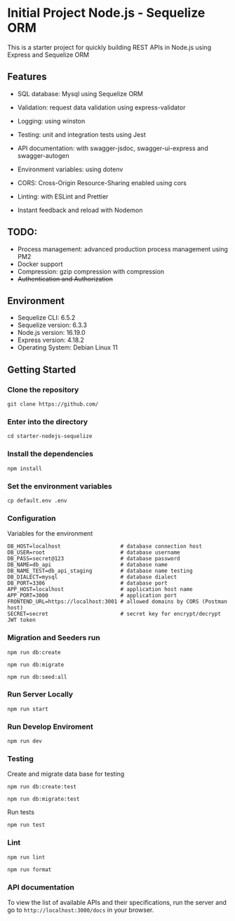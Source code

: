 # Initial Project Node.js - Sequelize ORM

This is a starter project for quickly building REST APIs in Node.js using Express and Sequelize ORM 

## Features

- SQL database: Mysql using Sequelize ORM

- Validation: request data validation using express-validator

- Logging: using winston

- Testing: unit and integration tests using Jest

- API documentation: with swagger-jsdoc, swagger-ui-express and swagger-autogen

- Environment variables: using dotenv

- CORS: Cross-Origin Resource-Sharing enabled using cors

- Linting: with ESLint and Prettier

- Instant feedback and reload with Nodemon


## TODO:

* Process management: advanced production process management using PM2
* Docker support
* Compression: gzip compression with compression
* ~~Authentication and Authorization~~

## Environment

* Sequelize CLI: 6.5.2
* Sequelize version: 6.3.3
* Node.js version: 16.19.0
* Express version: 4.18.2
* Operating System: Debian Linux 11

## Getting Started

### Clone the repository

```console
git clone https://github.com/
```
### Enter into the directory

```console
cd starter-nodejs-sequelize
```

### Install the dependencies

```console
npm install
``` 

### Set the environment variables

```console
cp default.env .env
```

### Configuration

Variables for the environment

```console
DB_HOST=localhost                   # database connection host
DB_USER=root                        # database username
DB_PASS=secret@123                  # database password
DB_NAME=db_api                      # database name
DB_NAME_TEST=db_api_staging         # database name testing
DB_DIALECT=mysql                    # database dialect
DB_PORT=3306                        # database port
APP_HOST=localhost                  # application host name
APP_PORT=3000                       # application port
FRONTEND_URL=https://localhost:3001 # allowed domains by CORS (Postman host)
SECRET=secret                       # secret key for encrypt/decrypt JWT token
```

### Migration and Seeders run

```console
npm run db:create

npm run db:migrate

npm run db:seed:all
```
### Run Server Locally

```console
npm run start
```
### Run Develop Enviroment

```console
npm run dev
```
### Testing

Create and migrate data base for testing

```console
npm run db:create:test

npm run db:migrate:test
```
Run tests

```console
npm run test
```
### Lint

```console
npm run lint

npm run format
```
### API documentation

To view the list of available APIs and their specifications, run the server and go to `http://localhost:3000/docs` in your browser.
